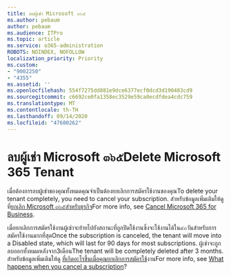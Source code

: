 ```yaml
---
title: ลบผู้เช่า Microsoft ๓๖๕
ms.author: pebaum
author: pebaum
ms.audience: ITPro
ms.topic: article
ms.service: o365-administration
ROBOTS: NOINDEX, NOFOLLOW
localization_priority: Priority
ms.custom:
- "9002250"
- "4355"
ms.assetid: ''
ms.openlocfilehash: 554f7275dd881e9dce6377ecf0dcd3d190483cd9
ms.sourcegitcommit: c6692ce0fa1358ec3529e59ca0ecdfdea4cdc759
ms.translationtype: MT
ms.contentlocale: th-TH
ms.lasthandoff: 09/14/2020
ms.locfileid: "47680262"
---
```

# <a name="delete-microsoft-365-tenant"></a><span data-ttu-id="0ce18-102">ลบผู้เช่า Microsoft ๓๖๕</span><span class="sxs-lookup"><span data-stu-id="0ce18-102">Delete Microsoft 365 Tenant</span></span>

<span data-ttu-id="0ce18-103">เมื่อต้องการลบผู้เช่าของคุณทั้งหมดคุณจำเป็นต้องยกเลิกการสมัครใช้งานของคุณ</span><span class="sxs-lookup"><span data-stu-id="0ce18-103">To delete your tenant completely, you need to cancel your subscription.</span></span> <span data-ttu-id="0ce18-104">สำหรับข้อมูลเพิ่มเติมให้ดูที่[ยกเลิก Microsoft ๓๖๕สำหรับธุรกิจ](https://docs.microsoft.com/microsoft-365/commerce/subscriptions/cancel-your-subscription?view=o365-worldwide)</span><span class="sxs-lookup"><span data-stu-id="0ce18-104">For more info, see [Cancel Microsoft 365 for Business](https://docs.microsoft.com/microsoft-365/commerce/subscriptions/cancel-your-subscription?view=o365-worldwide).</span></span> 
 
<span data-ttu-id="0ce18-105">เมื่อยกเลิกการสมัครใช้งานผู้เช่าจะย้ายไปยังสถานะที่ถูกปิดใช้งานซึ่งจะใช้งานได้ใน๙๐วันสำหรับการสมัครใช้งานมากที่สุด</span><span class="sxs-lookup"><span data-stu-id="0ce18-105">Once the subscription is canceled, the tenant will move into a Disabled state, which will last for 90 days for most subscriptions.</span></span> <span data-ttu-id="0ce18-106">ผู้เช่าจะถูกลบออกทั้งหมดหลังจาก3เดือน</span><span class="sxs-lookup"><span data-stu-id="0ce18-106">The tenant will be completely deleted after 3 months.</span></span> <span data-ttu-id="0ce18-107">สำหรับข้อมูลเพิ่มเติมให้ดู [ที่เกิดอะไรขึ้นเมื่อคุณยกเลิกการสมัครใช้](https://docs.microsoft.com/microsoft-365/commerce/subscriptions/cancel-your-subscription?view=o365-worldwide#what-happens-when-you-cancel-a-subscription)งาน</span><span class="sxs-lookup"><span data-stu-id="0ce18-107">For more info, see [What happens when you cancel a subscription](https://docs.microsoft.com/microsoft-365/commerce/subscriptions/cancel-your-subscription?view=o365-worldwide#what-happens-when-you-cancel-a-subscription)?</span></span>
